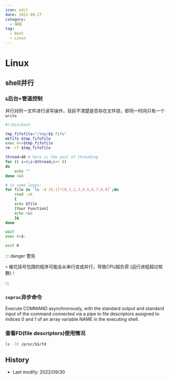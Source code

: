```yaml
---
icon: edit
date: 2022-09-27
category:
  - 编程
tag:
  - Bash
  - Linux
---
```


# Linux

## shell并行

### `&`后台+管道控制

并行对同一文件进行读写操作，目前不清楚是否存在文件锁，即同一时间只有一个`write`
```bash {16-21}
#!/bin/bash

tmp_fifofile="/tmp/$$.fifo"
mkfifo $tmp_fifofile
exec 6<>$tmp_fifofile
rm -rf $tmp_fifofile

thread=40 # here is the pool of threading
for (( i=0;i<$thread;i++ ))
do
    echo ""
done >&6

# in some loops:
for file in `ls -d [0,1]*[0,1,2,3,4,5,6,7,8,9]`;do
    read -u6
    {
    echo $file
    [Your Function]
    echo >&6
    }&
done

wait
exec 6>$-

exit 0
```

::: danger 警告

:skull: 被花括号包围的程序可能会从串行变成并行，导致CPU超负荷 (运行进程超过核数)！

:::

### `coproc`异步命令

Execute COMMAND asynchronously, with the standard output and standard input of the command connected via a pipe to file descriptors assigned to indices 0 and 1 of an array variable NAME in the executing shell.

### 查看FD(file descriptors)使用情况

```bash
ls -lh /proc/$$/fd
```

## History

- Last modify: 2022/09/30
